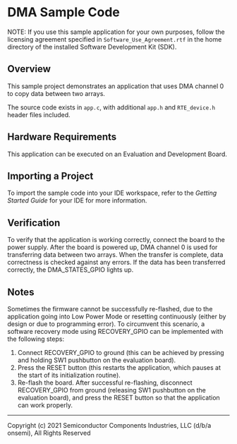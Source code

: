 DMA Sample Code
========================

NOTE: If you use this sample application for your own purposes, follow the
      licensing agreement specified in `Software_Use_Agreement.rtf` in the
      home directory of the installed Software Development Kit (SDK).

Overview
--------
This sample project demonstrates an application that uses DMA channel 0 to copy data 
between two arrays.

The source code exists in `app.c`, with additional `app.h` and 
`RTE_device.h` header files included.

Hardware Requirements
---------------------
This application can be executed on an Evaluation and Development Board.

Importing a Project
-------------------
To import the sample code into your IDE workspace, refer to the 
*Getting Started Guide* for your IDE for more information.

Verification
------------
To verify that the application is working correctly, connect the board
to the power supply. After the board is powered up, DMA channel 0 is used for
transferring data between two arrays. When the transfer is complete, data 
correctness is checked against any errors. If the data has been transferred 
correctly, the DMA_STATES_GPIO lights up.

Notes
-----
Sometimes the firmware cannot be successfully re-flashed, due to the
application going into Low Power Mode or resetting continuously (either by design
or due to programming error). To circumvent this scenario, a software recovery
mode using RECOVERY_GPIO can be implemented with the following steps:

1. Connect RECOVERY_GPIO to ground (this can be achieved by pressing and holding 
   SW1 pushbutton on the evaluation board).
2. Press the RESET button (this restarts the application, which pauses at the
   start of its initialization routine).
3. Re-flash the board. After successful re-flashing, disconnect RECOVERY_GPIO
   from ground (releasing SW1 pushbutton on the evaluation board), and press the
   RESET button so that the application can work properly.

***
  Copyright (c) 2021 Semiconductor Components Industries, LLC (d/b/a
  onsemi), All Rights Reserved
